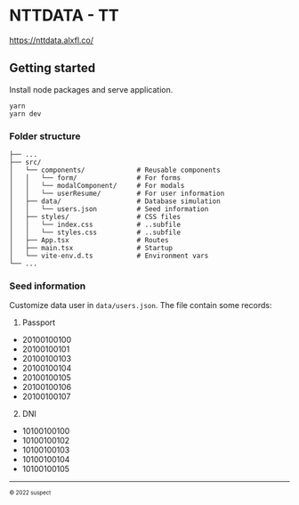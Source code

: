 # NTTDATA - TT

https://nttdata.alxfl.co/

## Getting started

Install node packages and serve application.
```
yarn
yarn dev
```

### Folder structure
    ├── ...
    ├── src/
    │   └── components/             # Reusable components
    │   │   └── form/               # For forms
    │   │   └── modalComponent/     # For modals
    │   │   └── userResume/         # For user information
    │   ├── data/                   # Database simulation
    │   │   └── users.json          # Seed information
    │   ├── styles/                 # CSS files
    │   │   └── index.css           # ..subfile
    │   │   └── styles.css          # ..subfile
    │   ├── App.tsx                 # Routes
    │   ├── main.tsx                # Startup
    │   └── vite-env.d.ts           # Environment vars
    └── ...

### Seed information
Customize data user in `data/users.json`. The file contain some records:

1. Passport
- 20100100100
- 20100100101
- 20100100103
- 20100100104
- 20100100105
- 20100100106
- 20100100107

2. DNI
- 10100100100
- 10100100102
- 10100100103
- 10100100104
- 10100100105

<hr />
<sub><sup>© 2022 suspect</sup></sub>
